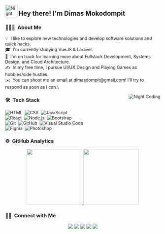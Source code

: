 <img alt="Night Coding" src="./assets/Hand%20Wave.gif" width='40' align="left"/><h2>Hey there! I'm Dimas Mokodompit</h2>

<!-- ## 👋 &nbsp;Hey there! I'm Dimas Mokodompit -->

### 👨🏻‍💻 &nbsp;About Me

💡 &nbsp;I like to explore new technologies and develop software solutions and quick hacks.\
🎓 &nbsp;I'm currently studying VueJS & Laravel.\
🌱 &nbsp;I'm on track for learning more about Fullstack Development, Systems Design, and Cloud Architecture.\
✍️ &nbsp;In my free time, I pursue UI/UX Design and Playing Games as hobbies/side hustles.\
✉️ &nbsp;You can shoot me an email at dimasdompit@gmail.com! I'll try to respond as soon as I can.\

<img alt="Night Coding" src="https://raw.githubusercontent.com/dimasdompit/dimasdompit/master/assets/Night-Coding.gif" align="right"/>

### 🛠 &nbsp;Tech Stack

![HTML](https://img.shields.io/badge/-HTML-05122A?style=flat&logo=HTML5)&nbsp;
![CSS](https://img.shields.io/badge/-CSS-05122A?style=flat&logo=CSS3&logoColor=1572B6)&nbsp;
![JavaScript](https://img.shields.io/badge/-JavaScript-05122A?style=flat&logo=javascript)&nbsp;\
![React](https://img.shields.io/badge/-React-05122A?style=flat&logo=react)&nbsp;
![Node.js](https://img.shields.io/badge/-Node.js-05122A?style=flat&logo=node.js)&nbsp;
![Bootstrap](https://img.shields.io/badge/-Bootstrap-05122A?style=flat&logo=bootstrap&logoColor=563D7C)\
![Git](https://img.shields.io/badge/-Git-05122A?style=flat&logo=git)&nbsp;
![GitHub](https://img.shields.io/badge/-GitHub-05122A?style=flat&logo=github)&nbsp;
![Visual Studio Code](https://img.shields.io/badge/-Visual%20Studio%20Code-05122A?style=flat&logo=visual-studio-code&logoColor=007ACC)&nbsp;\
![Figma](https://img.shields.io/badge/-Figma-05122A?style=flat&logo=figma)&nbsp;
![Photoshop](https://img.shields.io/badge/-Photoshop-05122A?style=flat&logo=adobe-photoshop)&nbsp;

### ⚙️ &nbsp;GitHub Analytics

<p align="center">
<a href="https://github.com/dimasdompit">
  <img height="180em" src="https://github-readme-stats-eight-theta.vercel.app/api?username=dimasdompit&show_icons=true&theme=algolia&include_all_commits=true&count_private=true"/>
  <img height="180em" src="https://github-readme-stats-eight-theta.vercel.app/api/top-langs/?username=dimasdompit&layout=compact&langs_count=8&theme=algolia"/>
</a>
</p>

### 🤝🏻 &nbsp;Connect with Me

<p align="center">
<a href="https://linkedin.com/in/dimasdompit"><img src="https://img.shields.io/badge/-Dimas%20Mokodompit-0077B5?style=flat&logo=Linkedin&logoColor=white"/></a>
<a href="mailto:dimasdompit@gmail.com"><img src="https://img.shields.io/badge/-dimasdompit@gmail.com-D14836?style=flat&logo=Gmail&logoColor=white"/></a>
<a href="https://instagram.com/dimasdompit"><img src="https://img.shields.io/badge/-@dimasdompit_-E4405F?style=flat&logo=Instagram&logoColor=white"/></a>
<a href="https://facebook.com/dimasdompit"><img src="https://img.shields.io/badge/-@dimasdompit-1877F2?style=flat&logo=Facebook&logoColor=white"/></a>
<a href="https://twitter.com/dimasdompit"><img src="https://img.shields.io/badge/-@dimasdompit-1DA1F2?style=flat&logo=Twitter&logoColor=white"/></a>

